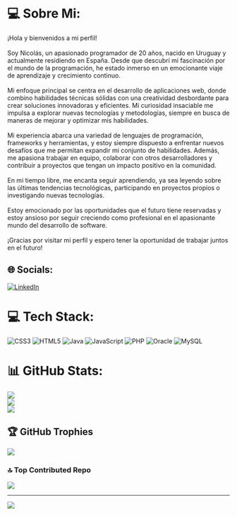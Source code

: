 # 💻 Sobre Mi:
¡Hola y bienvenidos a mi perfil!<br><br>Soy Nicolás, un apasionado programador de 20 años, nacido en Uruguay y actualmente residiendo en España. Desde que descubrí mi fascinación por el mundo de la programación, he estado inmerso en un emocionante viaje de aprendizaje y crecimiento continuo.<br><br>Mi enfoque principal se centra en el desarrollo de aplicaciones web, donde combino habilidades técnicas sólidas con una creatividad desbordante para crear soluciones innovadoras y eficientes. Mi curiosidad insaciable me impulsa a explorar nuevas tecnologías y metodologías, siempre en busca de maneras de mejorar y optimizar mis habilidades.<br><br>Mi experiencia abarca una variedad de lenguajes de programación, frameworks y herramientas, y estoy siempre dispuesto a enfrentar nuevos desafíos que me permitan expandir mi conjunto de habilidades. Además, me apasiona trabajar en equipo, colaborar con otros desarrolladores y contribuir a proyectos que tengan un impacto positivo en la comunidad.<br><br>En mi tiempo libre, me encanta seguir aprendiendo, ya sea leyendo sobre las últimas tendencias tecnológicas, participando en proyectos propios o investigando nuevas tecnologías.<br><br>Estoy emocionado por las oportunidades que el futuro tiene reservadas y estoy ansioso por seguir creciendo como profesional en el apasionante mundo del desarrollo de software. <br><br>¡Gracias por visitar mi perfil y espero tener la oportunidad de trabajar juntos en el futuro!


## 🌐 Socials:
[![LinkedIn](https://img.shields.io/badge/LinkedIn-%230077B5.svg?logo=linkedin&logoColor=white)](https://linkedin.com/in/nicoamilivia) 

# 💻 Tech Stack:
![CSS3](https://img.shields.io/badge/css3-%231572B6.svg?style=for-the-badge&logo=css3&logoColor=white) ![HTML5](https://img.shields.io/badge/html5-%23E34F26.svg?style=for-the-badge&logo=html5&logoColor=white) ![Java](https://img.shields.io/badge/java-%23ED8B00.svg?style=for-the-badge&logo=openjdk&logoColor=white) ![JavaScript](https://img.shields.io/badge/javascript-%23323330.svg?style=for-the-badge&logo=javascript&logoColor=%23F7DF1E) ![PHP](https://img.shields.io/badge/php-%23777BB4.svg?style=for-the-badge&logo=php&logoColor=white) ![Oracle](https://img.shields.io/badge/Oracle-F80000?style=for-the-badge&logo=oracle&logoColor=white) ![MySQL](https://img.shields.io/badge/mysql-%2300000f.svg?style=for-the-badge&logo=mysql&logoColor=white)
# 📊 GitHub Stats:
![](https://github-readme-stats.vercel.app/api?username=NicoAmilivia&theme=nightowl&hide_border=false&include_all_commits=false&count_private=false)<br/>
![](https://github-readme-streak-stats.herokuapp.com/?user=NicoAmilivia&theme=nightowl&hide_border=false)<br/>
![](https://github-readme-stats.vercel.app/api/top-langs/?username=NicoAmilivia&theme=nightowl&hide_border=false&include_all_commits=false&count_private=false&layout=compact)

## 🏆 GitHub Trophies
![](https://github-profile-trophy.vercel.app/?username=NicoAmilivia&theme=radical&no-frame=false&no-bg=true&margin-w=4)

### 🔝 Top Contributed Repo
![](https://github-contributor-stats.vercel.app/api?username=NicoAmilivia&limit=5&theme=tokyonight&combine_all_yearly_contributions=true)

---
[![](https://visitcount.itsvg.in/api?id=NicoAmilivia&icon=0&color=1)](https://visitcount.itsvg.in)

<!-- Proudly created with GPRM ( https://gprm.itsvg.in ) -->
